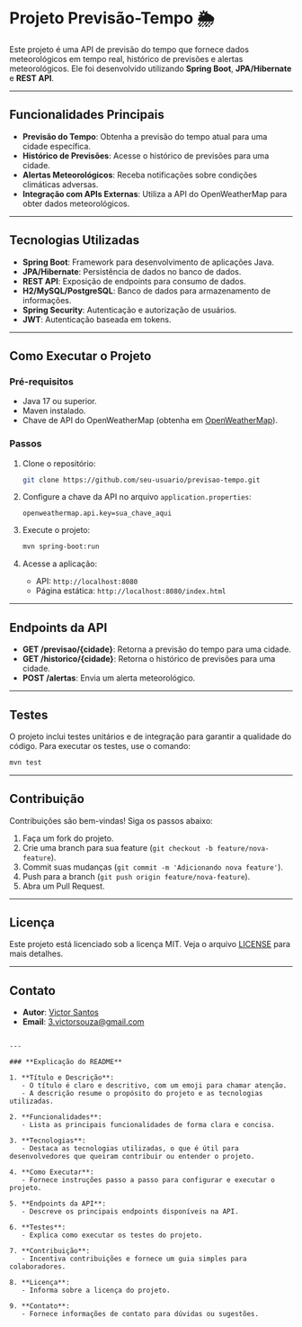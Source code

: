 # Projeto Previsão-Tempo 🌦️

Este projeto é uma API de previsão do tempo que fornece dados meteorológicos em tempo real, histórico de previsões e alertas meteorológicos. Ele foi desenvolvido utilizando **Spring Boot**, **JPA/Hibernate** e **REST API**.

---

## Funcionalidades Principais

- **Previsão do Tempo**: Obtenha a previsão do tempo atual para uma cidade específica.
- **Histórico de Previsões**: Acesse o histórico de previsões para uma cidade.
- **Alertas Meteorológicos**: Receba notificações sobre condições climáticas adversas.
- **Integração com APIs Externas**: Utiliza a API do OpenWeatherMap para obter dados meteorológicos.

---

## Tecnologias Utilizadas

- **Spring Boot**: Framework para desenvolvimento de aplicações Java.
- **JPA/Hibernate**: Persistência de dados no banco de dados.
- **REST API**: Exposição de endpoints para consumo de dados.
- **H2/MySQL/PostgreSQL**: Banco de dados para armazenamento de informações.
- **Spring Security**: Autenticação e autorização de usuários.
- **JWT**: Autenticação baseada em tokens.

---

## Como Executar o Projeto

### Pré-requisitos

- Java 17 ou superior.
- Maven instalado.
- Chave de API do OpenWeatherMap (obtenha em [OpenWeatherMap](https://openweathermap.org/api)).

### Passos

1. Clone o repositório:
   ```bash
   git clone https://github.com/seu-usuario/previsao-tempo.git
   ```

2. Configure a chave da API no arquivo `application.properties`:
   ```properties
   openweathermap.api.key=sua_chave_aqui
   ```

3. Execute o projeto:
   ```bash
   mvn spring-boot:run
   ```

4. Acesse a aplicação:
   - API: `http://localhost:8080`
   - Página estática: `http://localhost:8080/index.html`

---

## Endpoints da API

- **GET /previsao/{cidade}**: Retorna a previsão do tempo para uma cidade.
- **GET /historico/{cidade}**: Retorna o histórico de previsões para uma cidade.
- **POST /alertas**: Envia um alerta meteorológico.

---

## Testes

O projeto inclui testes unitários e de integração para garantir a qualidade do código. Para executar os testes, use o comando:
```bash
mvn test
```

---

## Contribuição

Contribuições são bem-vindas! Siga os passos abaixo:

1. Faça um fork do projeto.
2. Crie uma branch para sua feature (`git checkout -b feature/nova-feature`).
3. Commit suas mudanças (`git commit -m 'Adicionando nova feature'`).
4. Push para a branch (`git push origin feature/nova-feature`).
5. Abra um Pull Request.

---

## Licença

Este projeto está licenciado sob a licença MIT. Veja o arquivo [LICENSE](LICENSE) para mais detalhes.

---

## Contato

- **Autor**: [Victor Santos](https://github.com/VictorSantos674)
- **Email**: 3.victorsouza@gmail.com
```

---

### **Explicação do README**

1. **Título e Descrição**:
   - O título é claro e descritivo, com um emoji para chamar atenção.
   - A descrição resume o propósito do projeto e as tecnologias utilizadas.

2. **Funcionalidades**:
   - Lista as principais funcionalidades de forma clara e concisa.

3. **Tecnologias**:
   - Destaca as tecnologias utilizadas, o que é útil para desenvolvedores que queiram contribuir ou entender o projeto.

4. **Como Executar**:
   - Fornece instruções passo a passo para configurar e executar o projeto.

5. **Endpoints da API**:
   - Descreve os principais endpoints disponíveis na API.

6. **Testes**:
   - Explica como executar os testes do projeto.

7. **Contribuição**:
   - Incentiva contribuições e fornece um guia simples para colaboradores.

8. **Licença**:
   - Informa sobre a licença do projeto.

9. **Contato**:
   - Fornece informações de contato para dúvidas ou sugestões.

